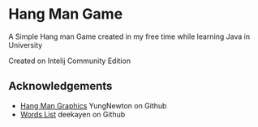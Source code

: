 
# Hang Man Game

A Simple Hang man Game created in my free time while learning Java in University

Created on Intelij Community Edition


## Acknowledgements

- [Hang Man Graphics](https://github.com/YungNewton/HangMan/blob/master/hangMan.py) YungNewton on Github
- [Words List](https://gist.github.com/deekayen/4148741) deekayen on Github

